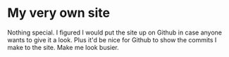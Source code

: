# My very own site

Nothing special. I figured I would put the site up on Github in case anyone wants to give it a look. Plus it'd be nice for Github to show the commits I make to the site. Make me look busier.
